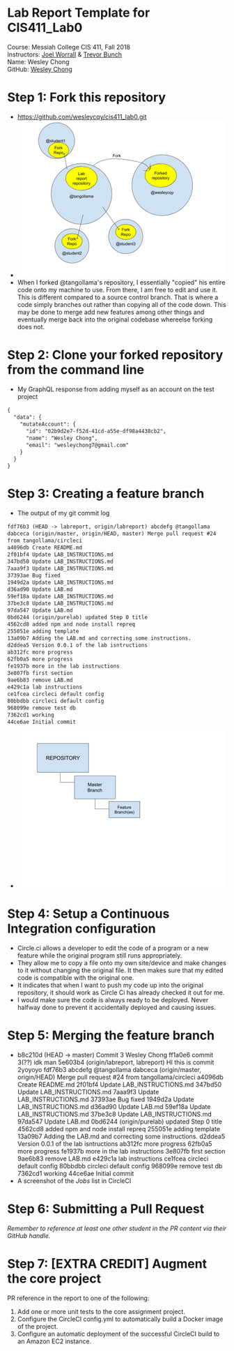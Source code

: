 # Lab Report Template for CIS411_Lab0
Course: Messiah College CIS 411, Fall 2018<br/>
Instructors: [Joel Worrall](https://github.com/tangollama) & [Trevor Bunch](https://github.com/trevordbunch)<br/>
Name: Wesley Chong<br/>
GitHub: [Wesley Chong](https://github.com/wesleycqy)<br/>

# Step 1: Fork this repository
- https://github.com/wesleycqy/cis411_lab0.git
- ![RepositoryRelationships](../assets/RepositoryRelationships.png "RepositoryRelationships")
- When I forked @tangollama's repository, I essentially "copied" his entire code onto my machine to use. From there, I am free to edit and use it. This is different compared to a source control branch. That is where a code simply branches out rather than copying all of the code down. This may be done to merge add new features among other things and eventually merge back into the original codebase whereelse forking does not. 


# Step 2: Clone your forked repository from the command line
- My GraphQL response from adding myself as an account on the test project
```
{
  "data": {
    "mutateAccount": {
      "id": "02b9d2e7-f52d-41cd-a55e-df98a4438cb2",
      "name": "Wesley Chong",
      "email": "wesleychong7@gmail.com"
    }
  }
}
```

# Step 3: Creating a feature branch
- The output of my git commit log
```
fdf76b3 (HEAD -> labreport, origin/labreport) abcdefg @tangollama
dabceca (origin/master, origin/HEAD, master) Merge pull request #24 from tangollama/circleci
a4096db Create README.md
2f01bf4 Update LAB_INSTRUCTIONS.md
347bd50 Update LAB_INSTRUCTIONS.md
7aaa9f3 Update LAB_INSTRUCTIONS.md
37393ae Bug fixed
1949d2a Update LAB_INSTRUCTIONS.md
d36ad90 Update LAB.md
59ef18a Update LAB_INSTRUCTIONS.md
37be3c8 Update LAB_INSTRUCTIONS.md
97da547 Update LAB.md
0bd6244 (origin/purelab) updated Step 0 title
4562cd8 added npm and node install repreq
255051e adding template
13a09b7 Adding the LAB.md and correcting some instructions.
d2ddea5 Version 0.0.1 of the lab isntructions
ab312fc more progress
62fb0a5 more progress
fe1937b more in the lab instructions
3e807fb first section
9ae6b83 remove LAB.md
e429c1a lab instructions
ce1fcea circleci default config
80bbdbb circleci default config
968099e remove test db
7362cd1 working
44ce6ae Initial commit
```
- ![MasterFeatureBranch](../assets/MasterFeatureBranch.png "MasterFeatureBranch")

# Step 4: Setup a Continuous Integration configuration
- Circle.ci allows a developer to edit the code of a program or a new feature while the original program still runs appropriately. 
- They allow me to copy a file onto my own site/device and make changes to it without changing the original file. It then makes sure that my edited code is compatible with the original one. 
- It indicates that when I want to push my code up into the original repository, it should work as Circle Ci has already checked it out for me.
- I would make sure the code is always ready to be deployed. Never halfway done to prevent it accidentally deployed and causing issues. 

# Step 5: Merging the feature branch
* b8c210d (HEAD -> master) Commit 3 Wesley Chong
ff1a0e6 commit 3(??) idk man
5e603b4 (origin/labreport, labreport) HI this is commit 2yoyoyo
fdf76b3 abcdefg @tangollama
dabceca (origin/master, origin/HEAD) Merge pull request #24 from tangollama/circleci
a4096db Create README.md
2f01bf4 Update LAB_INSTRUCTIONS.md
347bd50 Update LAB_INSTRUCTIONS.md
7aaa9f3 Update LAB_INSTRUCTIONS.md
37393ae Bug fixed
1949d2a Update LAB_INSTRUCTIONS.md
d36ad90 Update LAB.md
59ef18a Update LAB_INSTRUCTIONS.md
37be3c8 Update LAB_INSTRUCTIONS.md
97da547 Update LAB.md
0bd6244 (origin/purelab) updated Step 0 title
4562cd8 added npm and node install repreq
255051e adding template
13a09b7 Adding the LAB.md and correcting some instructions.
d2ddea5 Version 0.0.1 of the lab isntructions
ab312fc more progress
62fb0a5 more progress
fe1937b more in the lab instructions
3e807fb first section
9ae6b83 remove LAB.md
e429c1a lab instructions
ce1fcea circleci default config
80bbdbb circleci default config
968099e remove test db
7362cd1 working
44ce6ae Initial commit
* A screenshot of the _Jobs_ list in CircleCI

# Step 6: Submitting a Pull Request
_Remember to reference at least one other student in the PR content via their GitHub handle._

# Step 7: [EXTRA CREDIT] Augment the core project
PR reference in the report to one of the following:
1. Add one or more unit tests to the core assignment project. 
2. Configure the CircleCI config.yml to automatically build a Docker image of the project.
3. Configure an automatic deployment of the successful CircleCI build to an Amazon EC2 instance.

